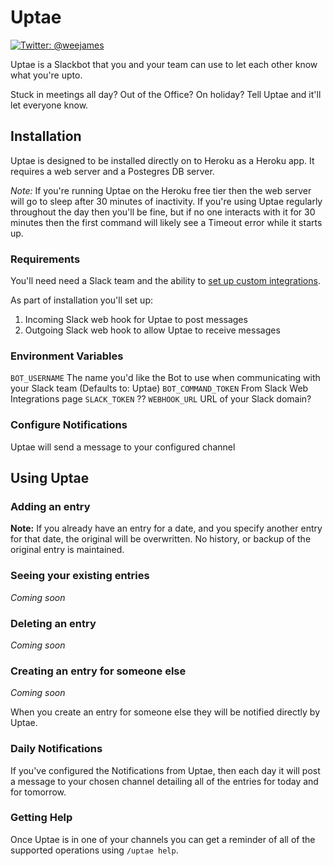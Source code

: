 # Uptae

[![Twitter: @weejames](https://img.shields.io/badge/contact-@weejames-blue.svg?style=flat)](https://twitter.com/weejames)

Uptae is a Slackbot that you and your team can use to let each other know what you're upto.

Stuck in meetings all day? Out of the Office?  On holiday? Tell Uptae and it'll let everyone know.

## Installation

Uptae is designed to be installed directly on to Heroku as a Heroku app.  It requires a web server and a Postegres DB server.

*Note:* If you're running Uptae on the Heroku free tier then the web server will go to sleep after 30 minutes of inactivity.  If you're using Uptae regularly throughout the day then you'll be fine, but if no one interacts with it for 30 minutes then the first command will likely see a Timeout error while it starts up.

### Requirements

You'll need need a Slack team and the ability to [set up custom integrations](https://slack.com/apps/manage/custom-integrations).

As part of installation you'll set up:

1. Incoming Slack web hook for Uptae to post messages
2. Outgoing Slack web hook to allow Uptae to receive messages

### Environment Variables

`BOT_USERNAME` The name you'd like the Bot to use when communicating with your Slack team (Defaults to: Uptae)
`BOT_COMMAND_TOKEN` From Slack Web Integrations page
`SLACK_TOKEN` ??
`WEBHOOK_URL` URL of your Slack domain?

### Configure Notifications

Uptae will send a message to your configured channel

## Using Uptae

### Adding an entry

**Note:** If you already have an entry for a date, and you specify another entry for that date, the original will be overwritten.  No history, or backup of the original entry is maintained.

### Seeing your existing entries

_Coming soon_

### Deleting an entry

_Coming soon_

### Creating an entry for someone else

_Coming soon_

When you create an entry for someone else they will be notified directly by Uptae.

### Daily Notifications

If you've configured the Notifications from Uptae, then each day it will post a message to your chosen channel detailing all of the entries for today and for tomorrow.

### Getting Help

Once Uptae is in one of your channels you can get a reminder of all of the supported operations using `/uptae help`.

